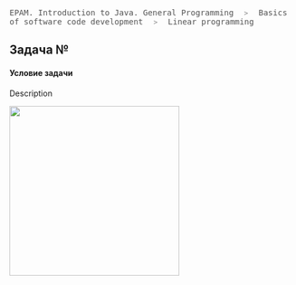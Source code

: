 <style>
	p.breadcrumbs{
		font-family:monospace;
		font-size: 14px;
		color: #555555;
	}
	p.breadcrumbs > i{
		margin: 0 10px;
		font-size: 12px;
		color: #888888;
	}
</style>
<p class="breadcrumbs">EPAM. Introduction to Java. General Programming <i>></i> Basics of software code development <i>></i> Linear programming</p>

## Задача №

#### Условие задачи
Description

<img src="https://render.githubusercontent.com/render/math?math=test" width="300px" />
